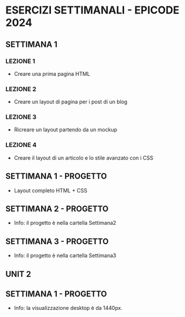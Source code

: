 # ESERCIZI SETTIMANALI - EPICODE 2024

## SETTIMANA 1 
### LEZIONE 1
-  Creare una prima pagina HTML
### LEZIONE 2
-  Creare un layout di pagina per i post di un blog
### LEZIONE 3
-  Ricreare un layout partendo da un mockup
### LEZIONE 4
-  Creare il layout di un articolo e lo stile avanzato con i CSS
## SETTIMANA 1 - PROGETTO
- Layout completo HTML + CSS
## SETTIMANA 2 - PROGETTO
-  Info: il progetto è nella cartella Settimana2 
## SETTIMANA 3 - PROGETTO
-  Info: il progetto è nella cartella Settimana3
## UNIT 2
## SETTIMANA 1 - PROGETTO
- Info: la visualizzazione desktop è da 1440px.
